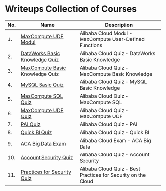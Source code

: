 # Writeups Collection of Courses
 
|No.|Name|Description|
|---|----|-----------|
|1.|[MaxCompute UDF Modul](./Alibaba-MaxCompute-UDF-Modul/README.md)|Alibaba Cloud Modul - MaxCompute User-Defined Functions|
|2.|[DataWorks Basic Knowledge Quiz](./Alibaba-DataWorks-Basic-Quiz/README.md)|Alibaba Cloud Quiz - DataWorks Basic Knowledge|
|3.|[MaxCompute Basic Knowledge Quiz](./Alibaba-MaxCompute-Basic-Quiz/README.md)|Alibaba Cloud Quiz - MaxCompute Basic Knowledge|
|4.|[MySQL Basic Quiz](./Alibaba-MySQL-Basic-Quiz/README.md)|Alibaba Cloud Quiz - MySQL Basic Knowledge|
|5.|[MasCompute SQL Quiz](./Alibaba-MasCompute-SQL-Quiz/README.md)|Alibaba Cloud Quiz - MaxCompute SQL|
|6.|[MaxCompute UDF Quiz](./Alibaba-MaxCompute-UDF-Quiz/README.md)|Alibaba Cloud Quiz - MaxCompute UDF|
|7.|[PAI Quiz](./Alibaba-PAI-Quiz/README.md)|Alibaba Cloud Quiz - PAI|
|8.|[Quick BI Quiz](./Alibaba-QuickBI-Quiz/README.md)|Alibaba Cloud Quiz - Quick BI|
|9.|[ACA Big Data Exam](./ACA-BigData-Exam/README.md)|Alibaba Cloud Exam - ACA Big Data|
|10.|[Account Security Quiz](./Account-Security-Quiz/README.md)|Alibaba Cloud Quiz - Account Security|
|11.|[Practices for Security Quiz](./Practices-for-Security-Quiz/README.md)|Alibaba Cloud Quiz - Best Practices for Security on the Cloud|
